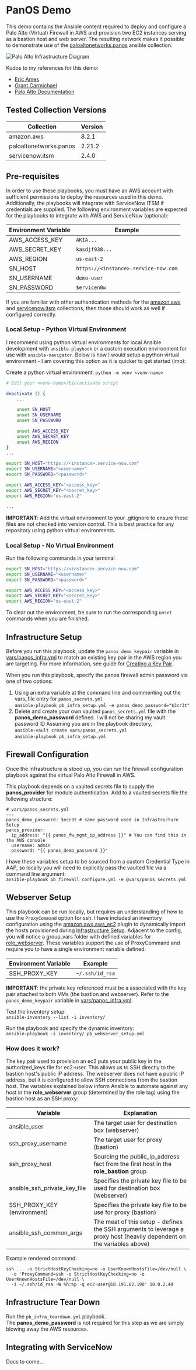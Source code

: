 # PanOS Demo

This demo contains the Ansible content required to deploy and configure a Palo Alto (Virtual) Firewall in AWS and provision two EC2 instances serving as a bastion host and web server. The resulting network makes it possible to demonstrate use of the [paloaltonetworks.panos](https://galaxy.ansible.com/paloaltonetworks/panos) ansible collection.

![Palo Alto Infrastructure Diagram](../../.attachments/palo_alto_infra_diagram.png)

Kudos to my references for this demo:
- [Eric Ames](https://github.com/ericcames/aap.dailydemo.Panos)
- [Grant Carmichael](https://evanced.net/wp-content/uploads/2015/10/Building-an-AWS-Web-Server-Farm-Protected-by-Palo-Alto-v1.pdf)
- [Palo Alto Documentation](https://docs.paloaltonetworks.com/vm-series/10-2/vm-series-deployment/set-up-the-vm-series-firewall-on-aws)

## Tested Collection Versions

| Collection | Version |
| --- | --- |
| amazon.aws | 8.2.1 |
| paloaltonetworks.panos | 2.21.2 |
| servicenow.itsm | 2.4.0 |

## Pre-requisites

In order to use these playbooks, you must have an AWS account with sufficient permissions to deploy the resources used in this demo. Additionally, the playbooks will integrate with ServiceNow ITSM if credentials are supplied. The following environment variables are expected for the playbooks to integrate with AWS and ServiceNow (optional):

| Environment Variable | Example |
| --- | --- |
| AWS_ACCESS_KEY | `AKIA...` |
| AWS_SECRET_KEY | `kasdjf938...` |
| AWS_REGION | `us-east-2` |
| SN_HOST | `https://<instance>.service-now.com` |
| SN_USERNAME | `demo-user` |
| SN_PASSWORD | `$ervicen0w` |

If you are familiar with other authentication methods for the [amazon.aws](https://galaxy.ansible.com/ui/repo/published/amazon/aws) and [servicenow.itsm](https://galaxy.ansible.com/ui/repo/published/servicenow/itsm) collections, then those should work as well if configured correctly.

### Local Setup - Python Virtual Environment

I recommend using python virtual environments for local Ansible development with `ansible-playbook` or a custom execution environment for use with `ansible-navigator`. Below is how I would setup a python virtual environment - I am covering this option as it is quicker to get started (imo):

Create a python virtual environment:
`python -m venv <venv-name>`

```bash
# Edit your <venv-name>/bin/activate script 

deactivate () {
    ...

    unset SN_HOST
    unset SN_USERNAME
    unset SN_PASSWORD

    unset AWS_ACCESS_KEY
    unset AWS_SECRET_KEY
    unset AWS_REGION
}
...

export SN_HOST="https://<instance>.service-now.com"
export SN_USERNAME="<username>"
export SN_PASSWORD="<password>"

export AWS_ACCESS_KEY="<access_key>"
export AWS_SECRET_KEY="<secret_key>"
export AWS_REGION="us-east-2"

...
```

**IMPORTANT**: Add the virtual environment to your .gitignore to ensure these files are not checked into version control. This is best practice for any repository using python virtual environments.

### Local Setup - No Virtual Environment

Run the following commands in your terminal
```bash
export SN_HOST="https://<instance>.service-now.com"
export SN_USERNAME="<username>"
export SN_PASSWORD="<password>"

export AWS_ACCESS_KEY="<access_key>"
export AWS_SECRET_KEY="<secret_key>"
export AWS_REGION="us-east-2"
```

To clear out the environment, be sure to run the corresponding `unset` commands when you are finished.

## Infrastructure Setup

Before you run this playbook, update the `panos_demo_keypair` variable in [vars/panos_infra.yml](./vars/panos_infra.yml) to match an existing key pair in the AWS region you are targeting. For more information, see guide for [Creating a Key Pair](https://docs.aws.amazon.com/AWSEC2/latest/UserGuide/create-key-pairs.html).

When you run this playbook, specify the panos firewall admin password via one of two options:

1. Using an extra variable at the command line and commenting out the vars_file entry for `panos_secrets.yml`<br>`ansible-playbook pb_infra_setup.yml -e panos_demo_password="$3cr3t"`
2. Delete and create your own vaulted `panos_secrets.yml` file with the **panos_demo_password** defined. I will not be sharing my vault password :D Assuming you are in the playbook directory,<br>`ansible-vault create vars/panos_secrets.yml`<br>`ansible-playbook pb_infra_setup.yml`

## Firewall Configuration

Once the infrastructure is stood up, you can run the firewall configuration playbook against the virtual Palo Alto Firewall in AWS. 

This playbook depends on a vaulted secrets file to supply the **panos_provider** for module authentication. Add to a vaulted secrets file the following structure:
```
# vars/panos_secrets.yml
---
panos_demo_password: $ecr3t # same password used in Infrastructure Setup
panos_provider:
  ip_address: "{{ panos_fw_mgmt_ip_address }}" # You can find this in the AWS console
  username: admin
  password: "{{ panos_demo_password }}"
```

I have these variables setup to be sourced from a custom Credential Type in AAP, so locally you will need to explicitly pass the vaulted file via a command line argument:<br>
`ansible-playbook pb_firewall_configure.yml -e @vars/panos_secrets.yml`

## Webserver Setup

This playbook can be run locally, but requires an understanding of how to use the `ProxyCommand` option for ssh. I have included an inventory configuration using the [amazon.aws.aws_ec2](https://docs.ansible.com/ansible/latest/collections/amazon/aws/aws_ec2_inventory.html) plugin to dynamically import the hosts provisioned during [Infrastructure Setup](#infrastructure-setup). Adjacent to the config, you will notice a group_vars folder with defined variables for [role_webserver](./inventory/group_vars/role_webserver.yml). These variables support the use of ProxyCommand and require you to have a single environment variable defined:

| Environment Variable | Example |
| --- | --- |
| SSH_PROXY_KEY | `~/.ssh/id_rsa` |

**IMPORTANT**: the private key referenced must be a associated with the key pair attached to both VMs (the bastion and webserver). Refer to the `panos_demo_keypair` variable in [vars/panos_infra.yml](./vars/panos_infra.yml).

Test the inventory setup:<br>`ansible-inventory --list -i inventory/`

Run the playbook and specify the dynamic inventory:<br>`ansible-playbook -i inventory/ pb_webserver_setup.yml`

### How does it work?

The key pair used to provision an ec2 puts your public key in the authorized_keys file for ec2-user. This allows us to SSH directly to the bastion host's public IP address. The webserver does not have a public IP address, but it is configured to allow SSH connections from the bastion host. The variables explained below inform Ansible to automate against any host in the **role_webserver** group (determined by the role tag) using the bastion host as an SSH proxy:

| Variable | Explanation |
| --- | --- |
| ansible_user | The target user for destination box (webserver) |
| ssh_proxy_username | The target user for proxy (bastion) |
| ssh_proxy_host | Sourcing the public_ip_address fact from the first host in the **role_bastion** group |
| ansible_ssh_private_key_file | Specifies the private key file to be used for destination box (webserver) |
| SSH_PROXY_KEY (environment) | Specifies the private key file to be use for proxy (bastion) |
| ansible_ssh_common_args | The meat of this setup - defines the SSH arguments to leverage a proxy host (heavily dependent on the variables above) |

Example rendered command:
```
ssh ... -o StrictHostKeyChecking=no -o UserKnownHostsFile=/dev/null \
  -o 'ProxyCommand=ssh -o StrictHostKeyChecking=no -o UserKnownHostsFile=/dev/null \
  -i ~/.ssh/id_rsa -W %h:%p -q ec2-user@18.191.82.190' 10.0.2.40
```

## Infrastructure Tear Down

Run the `pb_infra_teardown.yml` playbook.<br>The **panos_demo_password** is not required for this step as we are simply blowing away the AWS resources.

## Integrating with ServiceNow

Docs to come...